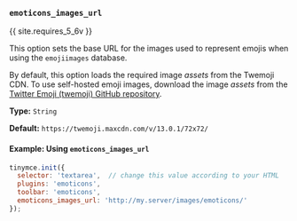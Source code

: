 ### `emoticons_images_url`

{{ site.requires_5_6v }}

This option sets the base URL for the images used to represent emojis when using the `emojiimages` database.

By default, this option loads the required image _assets_ from the Twemoji CDN. To use self-hosted emoji images, download the image _assets_ from the [Twitter Emoji (twemoji) GitHub repository](https://github.com/twitter/twemoji/#download).

**Type:** `String`

**Default:** `https://twemoji.maxcdn.com/v/13.0.1/72x72/`

#### Example: Using `emoticons_images_url`

```js
tinymce.init({
  selector: 'textarea',  // change this value according to your HTML
  plugins: 'emoticons',
  toolbar: 'emoticons',
  emoticons_images_url: 'http://my.server/images/emoticons/'
});
```
